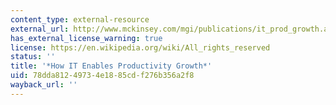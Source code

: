 ```yaml
---
content_type: external-resource
external_url: http://www.mckinsey.com/mgi/publications/it_prod_growth.asp
has_external_license_warning: true
license: https://en.wikipedia.org/wiki/All_rights_reserved
status: ''
title: '*How IT Enables Productivity Growth*'
uid: 78dda812-4973-4e18-85cd-f276b356a2f8
wayback_url: ''
---
```

